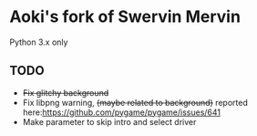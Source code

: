 # Aoki's fork of Swervin Mervin
Python 3.x only
## TODO
- ~~Fix glitchy background~~
- Fix libpng warning, ~~(maybe related to background)~~ reported here:https://github.com/pygame/pygame/issues/641
- Make parameter to skip intro and select driver
